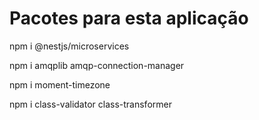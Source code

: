 # Pacotes para esta aplicação

  npm i @nestjs/microservices

  npm i amqplib amqp-connection-manager

  npm i moment-timezone

  npm i class-validator class-transformer